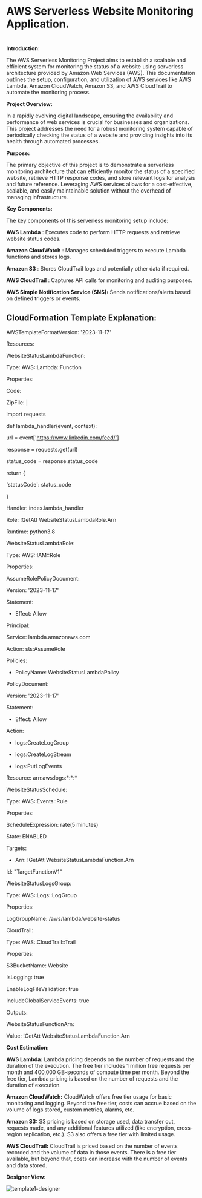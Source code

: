 # **AWS Serverless Website Monitoring Application.**

#


**Introduction:**

The AWS Serverless Monitoring Project aims to establish a scalable and efficient system for monitoring the status of a website using serverless architecture provided by Amazon Web Services (AWS). This documentation outlines the setup, configuration, and utilization of AWS services like AWS Lambda, Amazon CloudWatch, Amazon S3, and AWS CloudTrail to automate the monitoring process.

**Project Overview:**

In a rapidly evolving digital landscape, ensuring the availability and performance of web services is crucial for businesses and organizations. This project addresses the need for a robust monitoring system capable of periodically checking the status of a website and providing insights into its health through automated processes.

**Purpose:**

The primary objective of this project is to demonstrate a serverless monitoring architecture that can efficiently monitor the status of a specified website, retrieve HTTP response codes, and store relevant logs for analysis and future reference. Leveraging AWS services allows for a cost-effective, scalable, and easily maintainable solution without the overhead of managing infrastructure.

**Key Components:**

The key components of this serverless monitoring setup include:

**AWS Lambda** : Executes code to perform HTTP requests and retrieve website status codes.

**Amazon CloudWatch** : Manages scheduled triggers to execute Lambda functions and stores logs.

**Amazon S3** : Stores CloudTrail logs and potentially other data if required.

**AWS CloudTrail** : Captures API calls for monitoring and auditing purposes.

**AWS Simple Notification Service (SNS):** Sends notifications/alerts based on defined triggers or events.

## CloudFormation Template Explanation:

AWSTemplateFormatVersion: '2023-11-17'

Resources:

WebsiteStatusLambdaFunction:

Type: AWS::Lambda::Function

Properties:

Code:

ZipFile: |

import requests

def lambda\_handler(event, context):

url = event['https://www.linkedin.com/feed/']

response = requests.get(url)

status\_code = response.status\_code

return {

'statusCode': status\_code

}

Handler: index.lambda\_handler

Role: !GetAtt WebsiteStatusLambdaRole.Arn

Runtime: python3.8

WebsiteStatusLambdaRole:

Type: AWS::IAM::Role

Properties:

AssumeRolePolicyDocument:

Version: '2023-11-17'

Statement:

- Effect: Allow

Principal:

Service: lambda.amazonaws.com

Action: sts:AssumeRole

Policies:

- PolicyName: WebsiteStatusLambdaPolicy

PolicyDocument:

Version: '2023-11-17'

Statement:

- Effect: Allow

Action:

- logs:CreateLogGroup

- logs:CreateLogStream

- logs:PutLogEvents

Resource: arn:aws:logs:\*:\*:\*

WebsiteStatusSchedule:

Type: AWS::Events::Rule

Properties:

ScheduleExpression: rate(5 minutes)

State: ENABLED

Targets:

- Arn: !GetAtt WebsiteStatusLambdaFunction.Arn

Id: "TargetFunctionV1"

WebsiteStatusLogsGroup:

Type: AWS::Logs::LogGroup

Properties:

LogGroupName: /aws/lambda/website-status

CloudTrail:

Type: AWS::CloudTrail::Trail

Properties:

S3BucketName: Website

IsLogging: true

EnableLogFileValidation: true

IncludeGlobalServiceEvents: true

Outputs:

WebsiteStatusFunctionArn:

Value: !GetAtt WebsiteStatusLambdaFunction.Arn

**Cost Estimation:**

**AWS Lambda:** Lambda pricing depends on the number of requests and the duration of the execution. The free tier includes 1 million free requests per month and 400,000 GB-seconds of compute time per month. Beyond the free tier, Lambda pricing is based on the number of requests and the duration of execution.

**Amazon CloudWatch:** CloudWatch offers free tier usage for basic monitoring and logging. Beyond the free tier, costs can accrue based on the volume of logs stored, custom metrics, alarms, etc.

**Amazon S3:** S3 pricing is based on storage used, data transfer out, requests made, and any additional features utilized (like encryption, cross-region replication, etc.). S3 also offers a free tier with limited usage.

**AWS CloudTrail:** CloudTrail is priced based on the number of events recorded and the volume of data in those events. There is a free tier available, but beyond that, costs can increase with the number of events and data stored.

**Designer View:**

![template1-designer](https://github.com/ramutc/serverlessmonitoring/assets/151390614/996c158d-8585-448d-99cb-a4bf9340ea88)
